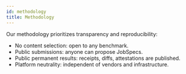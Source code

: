 ```yaml
---
id: methodology
title: Methodology
---
```


Our methodology prioritizes transparency and reproducibility:

- No content selection: open to any benchmark.
- Public submissions: anyone can propose JobSpecs.
- Public permanent results: receipts, diffs, attestations are published.
- Platform neutrality: independent of vendors and infrastructure.
